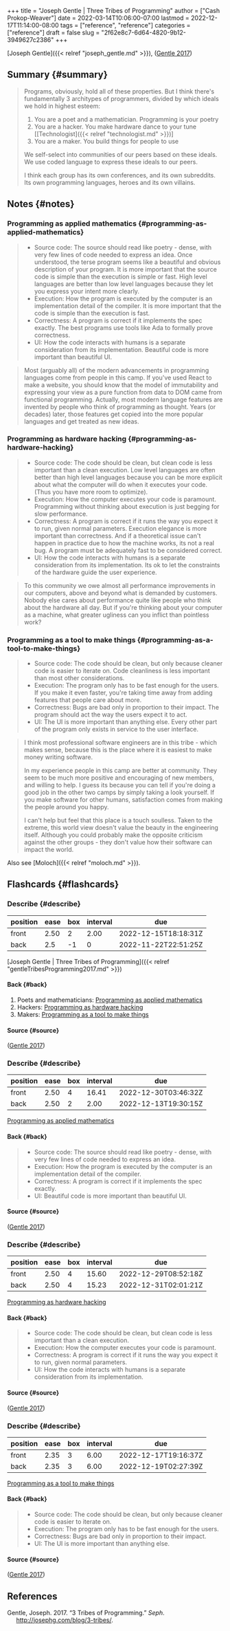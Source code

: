 +++
title = "Joseph Gentle | Three Tribes of Programming"
author = ["Cash Prokop-Weaver"]
date = 2022-03-14T10:06:00-07:00
lastmod = 2022-12-17T11:14:00-08:00
tags = ["reference", "reference"]
categories = ["reference"]
draft = false
slug = "2f62e8c7-6d64-4820-9b12-3949627c2386"
+++

[Joseph Gentle]({{< relref "joseph_gentle.md" >}}), (<a href="#citeproc_bib_item_1">Gentle 2017</a>)


## Summary {#summary}

> Programs, obviously, hold all of these properties. But I think there's fundamentally 3 architypes of programmers, divided by which ideals we hold in highest esteem:
>
> 1.  You are a poet and a mathematician. Programming is your poetry
> 2.  You are a hacker. You make hardware dance to your tune [[Technologist]({{< relref "technologist.md" >}})]
> 3.  You are a maker. You build things for people to use
>
> We self-select into communities of our peers based on these ideals. We use coded language to express these ideals to our peers.
>
> I think each group has its own conferences, and its own subreddits. Its own programming languages, heroes and its own villains.


## Notes {#notes}


### Programming as applied mathematics {#programming-as-applied-mathematics}

> -   Source code: The source should read like poetry - dense, with very few lines of code needed to express an idea. Once understood, the terse program seems like a beautiful and obvious description of your program. It is more important that the source code is simple than the execution is simple or fast. High level languages are better than low level languages because they let you express your intent more clearly.
> -   Execution: How the program is executed by the computer is an implementation detail of the compiler. It is more important that the code is simple than the execution is fast.
> -   Correctness: A program is correct if it implements the spec exactly. The best programs use tools like Ada to formally prove correctness.
> -   UI: How the code interacts with humans is a separate consideration from its implementation. Beautiful code is more important than beautiful UI.

<!--quoteend-->

> Most (arguably all) of the modern advancements in programming languages come from people in this camp. If you've used React to make a website, you should know that the model of immutability and expressing your view as a pure function from data to DOM came from functional programming. Actually, most modern language features are invented by people who think of programming as thought. Years (or decades) later, those features get copied into the more popular languages and get treated as new ideas.


### Programming as hardware hacking {#programming-as-hardware-hacking}

> -   Source code: The code should be clean, but clean code is less important than a clean execution. Low level languages are often better than high level languages because you can be more explicit about what the computer will do when it executes your code. (Thus you have more room to optimize).
> -   Execution: How the computer executes your code is paramount. Programming without thinking about execution is just begging for slow performance.
> -   Correctness: A program is correct if it runs the way you expect it to run, given normal parameters. Execution elegance is more important than correctness. And if a theoretical issue can't happen in practice due to how the machine works, its not a real bug. A program must be adequately fast to be considered correct.
> -   UI: How the code interacts with humans is a separate consideration from its implementation. Its ok to let the constraints of the hardware guide the user experience.

<!--quoteend-->

> To this community we owe almost all performance improvements in our computers, above and beyond what is demanded by customers. Nobody else cares about performance quite like people who think about the hardware all day. But if you're thinking about your computer as a machine, what greater ugliness can you inflict than pointless work?


### Programming as a tool to make things {#programming-as-a-tool-to-make-things}

> -   Source code: The code should be clean, but only because cleaner code is easier to iterate on. Code cleanliness is less important than most other considerations.
> -   Execution: The program only has to be fast enough for the users. If you make it even faster, you're taking time away from adding features that people care about more.
> -   Correctness: Bugs are bad only in proportion to their impact. The program should act the way the users expect it to act.
> -   UI: The UI is more important than anything else. Every other part of the program only exists in service to the user interface.

<!--quoteend-->

> I think most professional software engineers are in this tribe - which makes sense, because this is the place where it is easiest to make money writing software.
>
> In my experience people in this camp are better at community. They seem to be much more positive and encouraging of new members, and willing to help. I guess its because you can tell if you're doing a good job in the other two camps by simply taking a look yourself. If you make software for other humans, satisfaction comes from making the people around you happy.
>
> I can't help but feel that this place is a touch soulless. Taken to the extreme, this world view doesn't value the beauty in the engineering itself. Although you could probably make the opposite criticism against the other groups - they don't value how their software can impact the world.

Also see [Moloch]({{< relref "moloch.md" >}}).


## Flashcards {#flashcards}


### Describe {#describe}

| position | ease | box | interval | due                  |
|----------|------|-----|----------|----------------------|
| front    | 2.50 | 2   | 2.00     | 2022-12-15T18:18:31Z |
| back     | 2.5  | -1  | 0        | 2022-11-22T22:51:25Z |

[Joseph Gentle | Three Tribes of Programming]({{< relref "gentleTribesProgramming2017.md" >}})


#### Back {#back}

1.  Poets and mathematicians: [Programming as applied mathematics](#programming-as-applied-mathematics)
2.  Hackers: [Programming as hardware hacking](#programming-as-hardware-hacking)
3.  Makers: [Programming as a tool to make things](#programming-as-a-tool-to-make-things)


#### Source {#source}

(<a href="#citeproc_bib_item_1">Gentle 2017</a>)


### Describe {#describe}

| position | ease | box | interval | due                  |
|----------|------|-----|----------|----------------------|
| front    | 2.50 | 4   | 16.41    | 2022-12-30T03:46:32Z |
| back     | 2.50 | 2   | 2.00     | 2022-12-13T19:30:15Z |

[Programming as applied mathematics](#programming-as-applied-mathematics)


#### Back {#back}

> -   Source code: The source should read like poetry - dense, with very few lines of code needed to express an idea.
> -   Execution: How the program is executed by the computer is an implementation detail of the compiler.
> -   Correctness: A program is correct if it implements the spec exactly.
> -   UI: Beautiful code is more important than beautiful UI.


#### Source {#source}

(<a href="#citeproc_bib_item_1">Gentle 2017</a>)


### Describe {#describe}

| position | ease | box | interval | due                  |
|----------|------|-----|----------|----------------------|
| front    | 2.50 | 4   | 15.60    | 2022-12-29T08:52:18Z |
| back     | 2.50 | 4   | 15.23    | 2022-12-31T02:01:21Z |

[Programming as hardware hacking](#programming-as-hardware-hacking)


#### Back {#back}

> -   Source code: The code should be clean, but clean code is less important than a clean execution.
> -   Execution: How the computer executes your code is paramount.
> -   Correctness: A program is correct if it runs the way you expect it to run, given normal parameters.
> -   UI: How the code interacts with humans is a separate consideration from its implementation.


#### Source {#source}

(<a href="#citeproc_bib_item_1">Gentle 2017</a>)


### Describe {#describe}

| position | ease | box | interval | due                  |
|----------|------|-----|----------|----------------------|
| front    | 2.35 | 3   | 6.00     | 2022-12-17T19:16:37Z |
| back     | 2.35 | 3   | 6.00     | 2022-12-19T02:27:39Z |

[Programming as a tool to make things](#programming-as-a-tool-to-make-things)


#### Back {#back}

> -   Source code: The code should be clean, but only because cleaner code is easier to iterate on.
> -   Execution: The program only has to be fast enough for the users.
> -   Correctness: Bugs are bad only in proportion to their impact.
> -   UI: The UI is more important than anything else.


#### Source {#source}

(<a href="#citeproc_bib_item_1">Gentle 2017</a>)

## References

<style>.csl-entry{text-indent: -1.5em; margin-left: 1.5em;}</style><div class="csl-bib-body">
  <div class="csl-entry"><a id="citeproc_bib_item_1"></a>Gentle, Joseph. 2017. “3 Tribes of Programming.” <i>Seph</i>. <a href="http://josephg.com/blog/3-tribes/">http://josephg.com/blog/3-tribes/</a>.</div>
</div>
